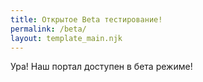 ```yaml
---
title: Открытое Beta тестирование!
permalink: /beta/
layout: template_main.njk
---
```

Ура! Наш портал доступен в бета режиме!